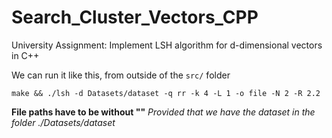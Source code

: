 # Search_Cluster_Vectors_CPP
University Assignment: Implement LSH algorithm for d-dimensional vectors in C++

We can run it like this, from outside of the `src/` folder

`make && ./lsh -d Datasets/dataset -q rr -k 4 -L 1 -o file -N 2 -R 2.2`

**File paths have to be without ""**
_Provided that we have the dataset in the folder ./Datasets/dataset_
